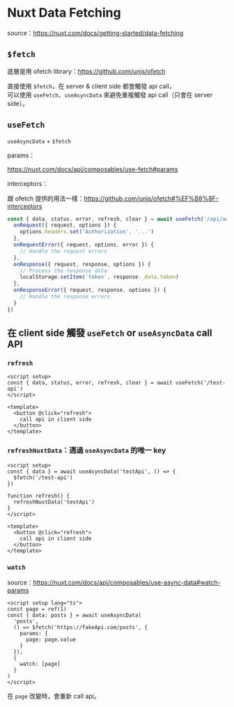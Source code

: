 # Nuxt Data Fetching

source：https://nuxt.com/docs/getting-started/data-fetching

## `$fetch`

底層是用 ofetch library：https://github.com/unjs/ofetch

直接使用 `$fetch`，在 server & client side 都會觸發 api call，<br>
可以使用 `useFetch`、`useAsyncData` 來避免重複觸發 api call（只會在 server side）。

## `useFetch`

`useAsyncData` + `$fetch`

params：

https://nuxt.com/docs/api/composables/use-fetch#params

interceptors：

跟 ofetch 提供的用法一樣：https://github.com/unjs/ofetch#%EF%B8%8F-interceptors

```js
const { data, status, error, refresh, clear } = await useFetch('/api/auth/login', {
  onRequest({ request, options }) {
    options.headers.set('Authorization', '...')
  },
  onRequestError({ request, options, error }) {
    // Handle the request errors
  },
  onResponse({ request, response, options }) {
    // Process the response data
    localStorage.setItem('token', response._data.token)
  },
  onResponseError({ request, response, options }) {
    // Handle the response errors
  }
})
```

## 在 client side 觸發 `useFetch` or `useAsyncData` call API

### `refresh`

```vue
<script setup>
const { data, status, error, refresh, clear } = await useFetch('/test-api')
</script>

<template>
  <button @click="refresh">
    call api in client side
  </button>
</template>
```

### `refreshNuxtData`：透過 `useAsyncData` 的唯一 key

```vue
<script setup>
const { data } = await useAsyncData('testApi', () => {
  $fetch('/test-api')
})

function refresh() {
  refreshNuxtData('testApi')
}
</script>

<template>
  <button @click="refresh">
    call api in client side
  </button>
</template>
```

### `watch`

source：https://nuxt.com/docs/api/composables/use-async-data#watch-params

```vue
<script setup lang="ts">
const page = ref(1)
const { data: posts } = await useAsyncData(
  'posts',
  () => $fetch('https://fakeApi.com/posts', {
    params: {
      page: page.value
    }
  }),
  {
    watch: [page]
  }
)
</script>
```

在 `page` 改變時，會重新 call api。
